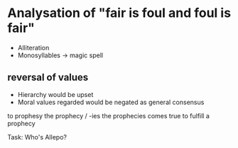 # Analysation of "fair is foul and foul is fair"

* Alliteration
* Monosyllables
→ magic spell

## reversal of values
* Hierarchy would be upset
* Moral values regarded would be negated as general consensus

to prophesy
the prophecy / -ies
the prophecies comes true
to fulfill a prophecy

Task: Who's Allepo?
